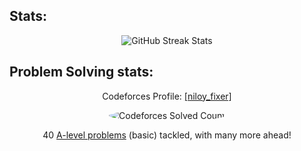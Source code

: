 ## Stats:

<div align="center">
  <img src="https://github-readme-streak-stats.herokuapp.com/?user=khh-Niloy&theme=dark&hide_border=true&background=0D1117&ring=FFE78A&fire=FF4500&fireGradient=black,red&currStreakNum=FFE78A&currStreakLabel=FFE78A&sideNums=FFE78A&sideLabels=FFE78A&dates=FFFFFF" alt="GitHub Streak Stats">
</div>



## Problem Solving stats:

<p align="center">
  Codeforces Profile:
  <a href="https://codeforces.com/profile/niloy_fixer" target="_blank">[niloy_fixer]</a>
</p>

<p align="center">
  <img src="https://img.shields.io/badge/-40%20solved-success?style=for-the-badge&logo=codeforces&logoColor=white&labelColor=1284BB&color=21c16c&label=Codeforces" alt="Codeforces Solved Count" style="border-radius:50%;"/>
</p>

<p align="center">
  40
  <a href="https://github.com/khh-Niloy/codeforces_solution" target="_blank">A-level problems</a>
  (basic) tackled, with many more ahead!
</p>
